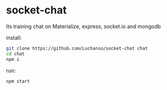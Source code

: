 # socket-chat
Its training chat on Materialize, express, socket.io and mongodb


install:
```bash
git clone https://github.com/Luchanso/socket-chat chat
cd chat
npm i
```

run:
```bash
npm start
```
